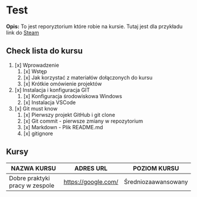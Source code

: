 # Test
**Opis:** To jest reporyztorium które robie na kursie. Tutaj jest dla przykładu link do [Steam](https://store.steampowered.com/)

## Check lista do kursu

1. [x] Wprowadzenie  
    1. [x] Wstęp  
    2. [x] Jak korzystać z materiałów dołączonych do kursu  
    3. [x] Krótkie omówienie projektów  
2. [x] Instalacja i konfiguracja GIT  
    1. [x] Konfiguracja środowiskowa Windows  
    2. [x] Instalacja VSCode  
3. [x]  Git must know  
    1. [x] Pierwszy projekt GitHub i git clone  
    2. [x] Git commit - pierwsze zmiany w repozytorium  
    3. [x] Markdown - Plik README.md
    4. [x] gitignore

## Kursy

| NAZWA KURSU | ADRES URL | POZIOM KURSU |
| ----------- | --------- | ------------ |
| Dobre praktyki pracy w zespole | https://google.com/| Średniozaawansowany |